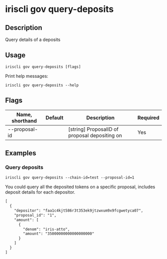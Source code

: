 # iriscli gov query-deposits

## Description

Query details of a deposits

## Usage

```
iriscli gov query-deposits [flags]
```

Print help messages:

```
iriscli gov query-deposits --help
```
## Flags

| Name, shorthand | Default                    | Description                                                                                                                                          | Required |
| --------------- | -------------------------- | ---------------------------------------------------------------------------------------------------------------------------------------------------- | -------- |
| --proposal-id   |                            | [string] ProposalID of proposal depositing on                                                                                                        | Yes      |


## Examples

### Query deposits

```shell
iriscli gov query-deposits --chain-id=test --proposal-id=1
```

You could query all the deposited tokens on a specific proposal, includes deposit details for each depositor.

```txt
[
  {
    "depositor": "faa1c4kjt586r3t353ek9jtzwxum9x9fcgwetyca07",
    "proposal_id": "1",
    "amount": [
      {
        "denom": "iris-atto",
        "amount": "35000000000000000000"
      }
    ]
  }
]
```
